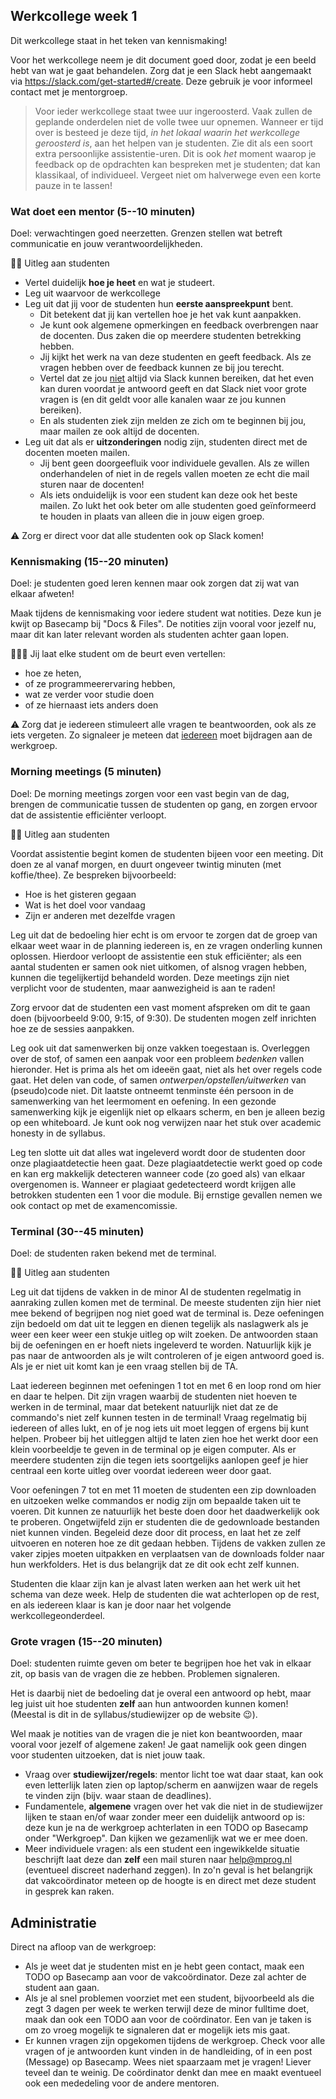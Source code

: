 ## Werkcollege week 1

Dit werkcollege staat in het teken van kennismaking!

Voor het werkcollege neem je dit document goed door, zodat je een beeld hebt van wat je gaat behandelen. Zorg dat je een Slack hebt aangemaakt via <https://slack.com/get-started#/create>. Deze gebruik je voor informeel contact met je mentorgroep.

> Voor ieder werkcollege staat twee uur ingeroosterd. Vaak zullen de geplande onderdelen niet de volle twee uur opnemen. Wanneer er tijd over is besteed je deze tijd, *in het lokaal waarin het werkcollege geroosterd is*, aan het helpen van je studenten. Zie dit als een soort extra persoonlijke assistentie-uren. Dit is ook *het* moment waarop je feedback op de opdrachten kan bespreken met je studenten; dat kan klassikaal, of individueel. Vergeet niet om halverwege even een korte pauze in te lassen!

### Wat doet een mentor (5--10 minuten)

Doel: verwachtingen goed neerzetten. Grenzen stellen wat betreft communicatie en jouw verantwoordelijkheden.

🧑‍🏫 Uitleg aan studenten

- Vertel duidelijk **hoe je heet** en wat je studeert.
- Leg uit waarvoor de werkcollege
- Leg uit dat jij voor de studenten hun **eerste aanspreekpunt** bent.
    - Dit betekent dat jij kan vertellen hoe je het vak kunt aanpakken.
    - Je kunt ook algemene opmerkingen en feedback overbrengen naar de docenten. Dus zaken die op meerdere studenten betrekking hebben.
    - Jij kijkt het werk na van deze studenten en geeft feedback. Als ze vragen hebben over de feedback kunnen ze bij jou terecht.
    - Vertel dat ze jou <u>niet</u> altijd via Slack kunnen bereiken, dat het even kan duren voordat je antwoord geeft en dat Slack niet voor grote vragen is (en dit geldt voor alle kanalen waar ze jou kunnen bereiken).
    - En als studenten ziek zijn melden ze zich om te beginnen bij jou, maar mailen ze ook altijd de docenten.
- Leg uit dat als er **uitzonderingen** nodig zijn, studenten direct met de docenten moeten mailen.
    - Jij bent geen doorgeefluik voor individuele gevallen. Als ze willen onderhandelen of niet in de regels vallen moeten ze echt die mail sturen naar de docenten!
    - Als iets onduidelijk is voor een student kan deze ook het beste mailen. Zo lukt het ook beter om alle studenten goed geïnformeerd te houden in plaats van alleen die in jouw eigen groep.

⚠️ Zorg er direct voor dat alle studenten ook op Slack komen!

### Kennismaking (15--20 minuten)

Doel: je studenten goed leren kennen maar ook zorgen dat zij wat van elkaar afweten!

Maak tijdens de kennismaking voor iedere student wat notities. Deze kun je kwijt op Basecamp bij "Docs & Files". De notities zijn vooral voor jezelf nu, maar dit kan later relevant worden als studenten achter gaan lopen.    

👩‍👧‍👦 Jij laat elke student om de beurt even vertellen:

- hoe ze heten,
- of ze programmeerervaring hebben,
- wat ze verder voor studie doen
- of ze hiernaast iets anders doen

⚠️ Zorg dat je iedereen stimuleert alle vragen te beantwoorden, ook als ze iets vergeten. Zo signaleer je meteen dat <u>iedereen</u> moet bijdragen aan de werkgroep.

### Morning meetings (5 minuten)

Doel: De morning meetings zorgen voor een vast begin van de dag, brengen de communicatie tussen de studenten op gang, en zorgen ervoor dat de assistentie efficiënter verloopt.

🧑‍🏫 Uitleg aan studenten

Voordat assistentie begint komen de studenten bijeen voor een meeting. Dit doen ze al vanaf morgen, en duurt ongeveer twintig minuten (met koffie/thee). Ze bespreken bijvoorbeeld:

  - Hoe is het gisteren gegaan
  - Wat is het doel voor vandaag
  - Zijn er anderen met dezelfde vragen

Leg uit dat de bedoeling hier echt is om ervoor te zorgen dat de groep van elkaar weet waar in de planning iedereen is, en ze vragen onderling kunnen oplossen. Hierdoor verloopt de assistentie een stuk efficiënter; als een aantal studenten er samen ook niet uitkomen, of alsnog vragen hebben, kunnen die tegelijkertijd behandeld worden. Deze meetings zijn niet verplicht voor de studenten, maar aanwezigheid is aan te raden!

Zorg ervoor dat de studenten een vast moment afspreken om dit te gaan doen (bijvoorbeeld 9:00, 9:15, of 9:30). De studenten mogen zelf inrichten hoe ze de sessies aanpakken.

Leg ook uit dat samenwerken bij onze vakken toegestaan is. Overleggen over de stof, of samen een aanpak voor een probleem _bedenken_ vallen hieronder. Het is prima als het om ideeën gaat, niet als het over regels code gaat. Het delen van code, of samen _ontwerpen/opstellen/uitwerken_ van (pseudo)code niet.  Dit laatste ontneemt tenminste één persoon in de samenwerking van het leermoment en oefening. In een gezonde samenwerking kijk je eigenlijk niet op elkaars scherm, en ben je alleen bezig op een whiteboard. Je kunt ook nog verwijzen naar het stuk over academic honesty in de syllabus.

Leg ten slotte uit dat alles wat ingeleverd wordt door de studenten door onze plagiaatdetectie heen gaat. Deze plagiaatdetectie werkt goed op code en kan erg makkelijk detecteren wanneer code (zo goed als) van elkaar overgenomen is. Wanneer er plagiaat gedetecteerd wordt krijgen alle betrokken studenten een 1 voor die module. Bij ernstige gevallen nemen we ook contact op met de examencomissie.

### Terminal (30--45 minuten)

Doel: de studenten raken bekend met de terminal.

🧑‍🏫 Uitleg aan studenten

Leg uit dat tijdens de vakken in de minor AI de studenten regelmatig in aanraking zullen komen met de terminal. De meeste studenten zijn hier niet mee bekend of begrijpen nog niet goed wat de terminal is. Deze oefeningen zijn bedoeld om dat uit te leggen en dienen tegelijk als naslagwerk als je weer een keer weer een stukje uitleg op wilt zoeken. De antwoorden staan bij de oefeningen en er hoeft niets ingeleverd te worden. Natuurlijk kijk je pas naar de antwoorden als je wilt controleren of je eigen antwoord goed is. Als je er niet uit komt kan je een vraag stellen bij de TA.

Laat iedereen beginnen met oefeningen 1 tot en met 6 en loop rond om hier en daar te helpen. Dit zijn vragen waarbij de studenten niet hoeven te werken in de terminal, maar dat betekent natuurlijk niet dat ze de commando's niet zelf kunnen testen in de terminal! Vraag regelmatig bij iedereen of alles lukt, en of je nog iets uit moet leggen of ergens bij kunt helpen. Probeer bij het uitleggen altijd te laten zien hoe het werkt door een klein voorbeeldje te geven in de terminal op je eigen computer. Als er meerdere studenten zijn die tegen iets soortgelijks aanlopen geef je hier centraal een korte uitleg over voordat iedereen weer door gaat.

Voor oefeningen 7 tot en met 11 moeten de studenten een zip downloaden en uitzoeken welke commandos er nodig zijn om bepaalde taken uit te voeren. Dit kunnen ze natuurlijk het beste doen door het daadwerkelijk ook te proberen. Ongetwijfeld zijn er studenten die de gedownloade bestanden niet kunnen vinden. Begeleid deze door dit process, en laat het ze zelf uitvoeren en noteren hoe ze dit gedaan hebben. Tijdens de vakken zullen ze vaker zipjes moeten uitpakken en verplaatsen van de downloads folder naar hun werkfolders. Het is dus belangrijk dat ze dit ook echt zelf kunnen.

Studenten die klaar zijn kan je alvast laten werken aan het werk uit het schema van deze week. Help de studenten die wat achterlopen op de rest, en als iedereen klaar is kan je door naar het volgende werkcollegeonderdeel.

### Grote vragen (15--20 minuten)

Doel: studenten ruimte geven om beter te begrijpen hoe het vak in elkaar zit, op basis van de vragen die ze hebben. Problemen signaleren.

Het is daarbij niet de bedoeling dat je overal een antwoord op hebt, maar leg juist uit hoe studenten **zelf** aan hun antwoorden kunnen komen! (Meestal is dit in de syllabus/studiewijzer op de website 😉).

Wel maak je notities van de vragen die je niet kon beantwoorden, maar vooral voor jezelf of algemene zaken! Je gaat namelijk ook geen dingen voor studenten uitzoeken, dat is niet jouw taak.

- Vraag over **studiewijzer/regels**: mentor licht toe wat daar staat, kan ook even letterlijk laten zien op laptop/scherm en aanwijzen waar de regels te vinden zijn (bijv. waar staan de deadlines).
- Fundamentele, **algemene** vragen over het vak die niet in de studiewijzer lijken te staan en/of waar zonder meer een duidelijk antwoord op is: deze kun je na de werkgroep achterlaten in een TODO op Basecamp onder "Werkgroep". Dan kijken we gezamenlijk wat we er mee doen.
- Meer individuele vragen: als een student een ingewikkelde situatie beschrijft laat deze dan **zelf** een mail sturen naar help@mprog.nl (eventueel discreet naderhand zeggen). In zo'n geval is het belangrijk dat vakcoördinator meteen op de hoogte is en direct met deze student in gesprek kan raken.

## Administratie

Direct na afloop van de werkgroep:

- Als je weet dat je studenten mist en je hebt geen contact, maak een TODO op Basecamp aan voor de vakcoördinator. Deze zal achter de student aan gaan.
- Als je al snel problemen voorziet met een student, bijvoorbeeld als die zegt 3 dagen per week te werken terwijl deze de minor fulltime doet, maak dan ook een TODO aan voor de coördinator. Een van je taken is om zo vroeg mogelijk te signaleren dat er mogelijk iets mis gaat.
- Er kunnen vragen zijn opgekomen tijdens de werkgroep. Check voor alle vragen of je antwoorden kunt vinden in de handleiding, of in een post (Message) op Basecamp. Wees niet spaarzaam met je vragen! Liever teveel dan te weinig. De coördinator denkt dan mee en maakt eventueel ook een mededeling voor de andere mentoren.
